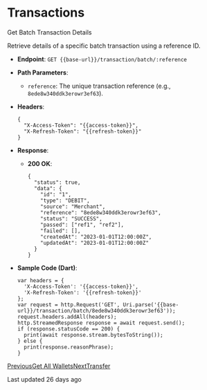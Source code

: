 # Transactions

#### 

[](#get-batch-transaction-details)

Get Batch Transaction Details

Retrieve details of a specific batch transaction using a reference ID.

*   **Endpoint**: `GET {{base-url}}/transaction/batch/:reference`
    
*   **Path Parameters**:
    
    *   `reference`: The unique transaction reference (e.g., `8ede8w340ddk3erowr3ef63`).
        
    
*   **Headers**:

    ```
    {
      "X-Access-Token": "{{access-token}}",
      "X-Refresh-Token": "{{refresh-token}}"
    }
    ```
    
*   **Response**:
    
    *   **200 OK**:

        ```
        {
          "status": true,
          "data": {
            "id": "1",
            "type": "DEBIT",
            "source": "Merchant",
            "reference": "8ede8w340ddk3erowr3ef63",
            "status": "SUCCESS",
            "passed": ["ref1", "ref2"],
            "failed": [],
            "createdAt": "2023-01-01T12:00:00Z",
            "updatedAt": "2023-01-01T12:00:00Z"
          }
        }
        ```
        
    
*   **Sample Code (Dart)**:

    ```
    var headers = {
      'X-Access-Token': '{{access-token}}',
      'X-Refresh-Token': '{{refresh-token}}'
    };
    var request = http.Request('GET', Uri.parse('{{base-url}}/transaction/batch/8ede8w340ddk3erowr3ef63'));
    request.headers.addAll(headers);
    http.StreamedResponse response = await request.send();
    if (response.statusCode == 200) {
      print(await response.stream.bytesToString());
    } else {
      print(response.reasonPhrase);
    }
    ```
    

[PreviousGet All Wallets](/xpress-wallet-api/merchant/wallet/get-all-wallets)[NextTransfer](/xpress-wallet-api/merchant/transfer)

Last updated 26 days ago